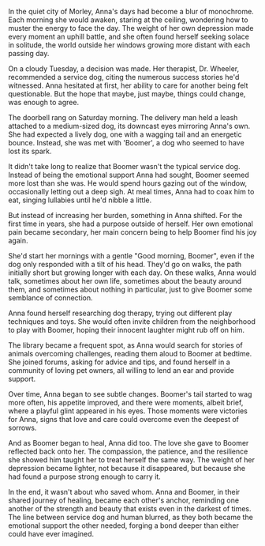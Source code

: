 In the quiet city of Morley, Anna's days had become a blur of monochrome. Each morning she would awaken, staring at the ceiling, wondering how to muster the energy to face the day. The weight of her own depression made every moment an uphill battle, and she often found herself seeking solace in solitude, the world outside her windows growing more distant with each passing day.

On a cloudy Tuesday, a decision was made. Her therapist, Dr. Wheeler, recommended a service dog, citing the numerous success stories he'd witnessed. Anna hesitated at first, her ability to care for another being felt questionable. But the hope that maybe, just maybe, things could change, was enough to agree.

The doorbell rang on Saturday morning. The delivery man held a leash attached to a medium-sized dog, its downcast eyes mirroring Anna's own. She had expected a lively dog, one with a wagging tail and an energetic bounce. Instead, she was met with 'Boomer', a dog who seemed to have lost its spark.

It didn't take long to realize that Boomer wasn't the typical service dog. Instead of being the emotional support Anna had sought, Boomer seemed more lost than she was. He would spend hours gazing out of the window, occasionally letting out a deep sigh. At meal times, Anna had to coax him to eat, singing lullabies until he'd nibble a little.

But instead of increasing her burden, something in Anna shifted. For the first time in years, she had a purpose outside of herself. Her own emotional pain became secondary, her main concern being to help Boomer find his joy again. 

She'd start her mornings with a gentle "Good morning, Boomer", even if the dog only responded with a tilt of his head. They'd go on walks, the path initially short but growing longer with each day. On these walks, Anna would talk, sometimes about her own life, sometimes about the beauty around them, and sometimes about nothing in particular, just to give Boomer some semblance of connection.

Anna found herself researching dog therapy, trying out different play techniques and toys. She would often invite children from the neighborhood to play with Boomer, hoping their innocent laughter might rub off on him.

The library became a frequent spot, as Anna would search for stories of animals overcoming challenges, reading them aloud to Boomer at bedtime. She joined forums, asking for advice and tips, and found herself in a community of loving pet owners, all willing to lend an ear and provide support.

Over time, Anna began to see subtle changes. Boomer's tail started to wag more often, his appetite improved, and there were moments, albeit brief, where a playful glint appeared in his eyes. Those moments were victories for Anna, signs that love and care could overcome even the deepest of sorrows.

And as Boomer began to heal, Anna did too. The love she gave to Boomer reflected back onto her. The compassion, the patience, and the resilience she showed him taught her to treat herself the same way. The weight of her depression became lighter, not because it disappeared, but because she had found a purpose strong enough to carry it.

In the end, it wasn't about who saved whom. Anna and Boomer, in their shared journey of healing, became each other's anchor, reminding one another of the strength and beauty that exists even in the darkest of times. The line between service dog and human blurred, as they both became the emotional support the other needed, forging a bond deeper than either could have ever imagined.